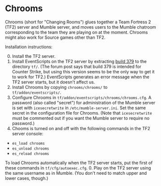 Chrooms
=======

Chrooms (short for "Changing Rooms") glues together a Team Fortress 2 (TF2) server and Mumble server, and moves users to the Mumble chatroom corresponding to the team they are playing on at the moment. Chrooms might also work for Source games other than TF2.

Installation instructions:

0. Install the TF2 server.
0. Install EventScripts on the TF2 server by extracting [build 379](http://forums.eventscripts.com/viewtopic.php?p=407186#p407186) to the directory `tf/`. (The forum post says that build 379 is intended for Counter Strike, but using this version seems to be the only way to get it to work for TF2.) EventScripts generates an error message when the TF2 server starts, but it doesn't affect us.
0. Install Chrooms by copying `chrooms/chrooms/` to `tf/addon/eventscripts/`.
0. Configure Chrooms in `tf/addon/eventscripts/chrooms/chrooms.cfg`. A password (also called "secret") for administration of the Mumble server is set with `icesecretwrite` in `/etc/mumble-server.ini`. Set the same secret in the configuration file for Chrooms. (Note that `icesecretwrite` must be commented out if you want the Mumble server to require no password.)
0. Chooms is turned on and off with the following commands in the TF2 server console:

 * `es_load chrooms`
 * `es_unload chrooms`
 * `es_reload chrooms`

 To load Chrooms automatically when the TF2 server starts, put the first of these commands in `tf/cfg/autoexec.cfg`.
0. Play on the TF2 server using the same username as in Mumble. (You don't need to match upper and lower cases, though.)
